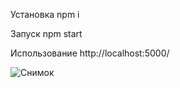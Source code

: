 Установка
npm i

Запуск
npm start

Использование
http://localhost:5000/

![Снимок](https://github.com/xxxform/TestFormClientServer/assets/26012820/9eb9521b-b047-452c-ba5d-1c3ff2bea7ba)

